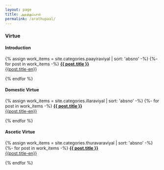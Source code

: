 ```yaml
---
layout: page
title: அறத்துப்பால்
permalink: /arathupaal/
---
```

### Virtue

#### Introduction

{% assign work_items = site.categories.paayiraviyal | sort: 'absno' -%}
{%- for post in work_items -%}
[**{{ post.title }}**]({{post.url}})<br>
[{{post.title-en}}]({{post.url}})

{% endfor %}

#### Domestic Virtue

{% assign work_items = site.categories.illaraviyal | sort: 'absno' -%}
{%- for post in work_items -%}
[**{{ post.title }}**]({{post.url}})<br>
[{{post.title-en}}]({{post.url}})

{% endfor %}

#### Ascetic Virtue

{% assign work_items = site.categories.thuravaraviyal | sort: 'absno' -%}
{%- for post in work_items -%}
[**{{ post.title }}**]({{post.url}})<br>
[{{post.title-en}}]({{post.url}})

{% endfor %}
